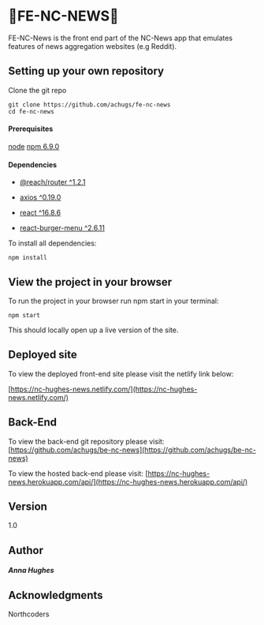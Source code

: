 #  :star2:**FE-NC-NEWS**:star2:

FE-NC-News is the  front end  part of the NC-News app that emulates features of news aggregation websites (e.g Reddit).

## Setting up your own repository

Clone the git repo

```
git clone https://github.com/achugs/fe-nc-news 
cd fe-nc-news
```
#### Prerequisites

[node](https://nodejs.org/en/)
[npm 6.9.0](https://www.npmjs.com/package/npm/v/6.9.0)

#### Dependencies

-   [@reach/router ^1.2.1](https://reach.tech/router)
    
-   [axios ^0.19.0](https://github.com/axios/axios)
    
-   [react ^16.8.6](https://reactjs.org/)
    
-   [react-burger-menu ^2.6.11](https://github.com/negomi/react-burger-menu)

To install all dependencies: 
```
npm install
```

## View the project in your browser
To run the project in your browser run npm start in your terminal:
```
npm start
```
This should locally open up a live version of the site.

## Deployed site

To view the deployed front-end site please visit the netlify link below:

[https://nc-hughes-news.netlify.com/](https://nc-hughes-news.netlify.com/)

## Back-End

To view the back-end git repository please visit:
[https://github.com/achugs/be-nc-news](https://github.com/achugs/be-nc-news)

To view the hosted back-end please visit:
[https://nc-hughes-news.herokuapp.com/api/](https://nc-hughes-news.herokuapp.com/api/)

## Version

1.0

## Author

##### Anna Hughes


## Acknowledgments

Northcoders